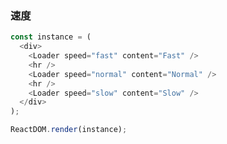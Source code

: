 
### 速度

<!--start-code-->
```js
const instance = (
  <div>
    <Loader speed="fast" content="Fast" />
    <hr />
    <Loader speed="normal" content="Normal" />
    <hr />
    <Loader speed="slow" content="Slow" />
  </div>
);

ReactDOM.render(instance);
```
<!--end-code-->
